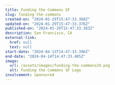 ```yaml
---
title: Funding the Commons SF
slug: funding-the-commons
created-on: "2024-01-29T15:47:33.368Z"
updated-on: "2024-01-29T15:47:33.376Z"
published-on: "2024-01-29T15:47:33.383Z"
description: San Francisco, CA
external-link:
  href: null
  text: null
start-date: "2024-04-13T14:47:33.396Z"
end-date: "2024-04-14T14:47:33.405Z"
image:
  url: /assets/images/funding-the-commons24.png
  alt: Funding the Commons SF Logo
involvement: sponsored
---
```

